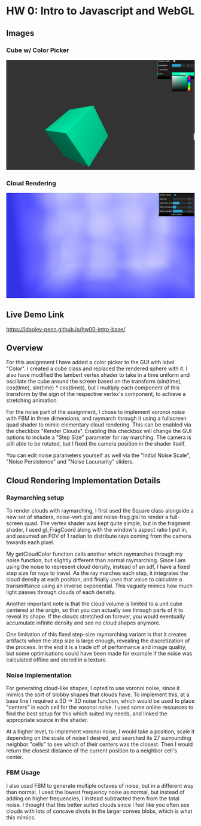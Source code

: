 # HW 0: Intro to Javascript and WebGL

## Images

### Cube w/ Color Picker
![Colored Cube](images/CubeWithColors.png)

### Cloud Rendering
![Cloud Rendering](images/CloudRendering.png)

## Live Demo Link
https://ldooley-penn.github.io/hw00-intro-base/

## Overview
For this assignment I have added a color picker to the GUI 
with label "Color". 
I created a cube class and replaced the rendered sphere with it.
I also have modified the lambert vertex shader to take in a time
uniform and oscillate the cube around the screen based on the transform
(sin(time), cos(time), sin(time) * cos(time)), but I multiply
each component of this transform by the sign of the respective vertex's
component, to achieve a stretching animation.

For the noise part of the assignment, I chose to implement
voronoi noise with FBM in three dimensions, and raymarch through it 
using a fullscreen quad shader to mimic elementary cloud rendering.
This can be enabled via the checkbox "Render Clouds". Enabling
this checkbox will change the GUI options to include a 
"Step Size" parameter for ray marching. The camera is still able to be
rotated, but I fixed the camera position in the shader itself.

You can edit noise parameters yourself as well via the "Initial Noise Scale",
"Noise Persistence" and "Noise Lacunarity" sliders.

## Cloud Rendering Implementation Details
### Raymarching setup
To render clouds with raymarching, I first used the Square class
alongside a new set of shaders, noise-vert.glsl and noise-frag.glsl
to render a full-screen quad. The vertex shader was kept quite simple,
but in the fragment shader, I used gl_FragCoord along with the window's
aspect ratio I put in, and assumed an FOV of 1 radian to distribute 
rays coming from the camera towards each pixel.

My getCloudColor function calls another which raymarches through 
my noise function, but slightly different than normal raymarching.
Since I am using the noise to represent cloud density, instead of 
an sdf, I have a fixed step size for rays to travel. As the ray
marches each step, it integrates the cloud density at each position,
and finally uses that value to calculate a transmittance using an
inverse exponential. This vaguely mimics how much light passes through
clouds of each density.

Another important note is that the cloud volume is limited to a
unit cube centered at the origin, so that you can actually see through
parts of it to reveal its shape. If the clouds stretched on forever,
you would eventually accumulate infinite density and see no
cloud shapes anymore.

One limitation of this fixed step-size raymarching variant is that
it creates artifacts when the step size is large enough, revealing
the discretization of the process. In the end it is a trade off of
performance and image quality, but some optimisations could have been
made for example if the noise was calculated offline and stored in a
texture.

### Noise Implementation
For generating cloud-like shapes, I opted to use voronoi noise, since
it mimics the sort of blobby shapes that clouds have. To implement
this, at a base line I required a 3D -> 3D noise function, which
would be used to place "centers" in each cell for the voronoi noise.
I used some online resources to find the best setup for this which
suited my needs, and linked the appropriate source in the shader.

At a higher level, to implement voronoi noise, I would take a position,
scale it depending on the scale of noise I desired, and searched its
27 surrounding neighbor "cells" to see which of their centers was the
closest. Then I would return the closest distance of the current position
to a neighbor cell's center.

### FBM Usage
I also used FBM to generate multiple octaves of noise, but in a
different way than normal. I used the lowest frequency noise as normal,
but instead of adding on higher frequencies, I instead subtracted
them from the total noise. I thought that this better suited clouds since
I feel like you often see clouds with lots of concave divots in the larger
convex blobs, which is what this mimics.
